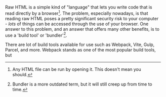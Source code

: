 Raw HTML is a simple kind of "language" that lets you write code that is read directly by a browser[^1]. The problem, especially nowadays, is that reading raw HTML poses a pretty significant security risk to your computer - *lots* of things can be accessed through the use of your browser. One answer to this problem, and an answer that offers many other benefits, is to use a 'build tool' or 'bundler'[^2].

[^1]: Any HTML file can be run by opening it. This doesn't mean you should.
[^2]: Bundler is a more outdated term, but it will still creep up from time to time.

There are lot of build tools available for use such as Webpack, Vite, Gulp, Parcel, and more. Webpack stands as one of the most popular build tools, but